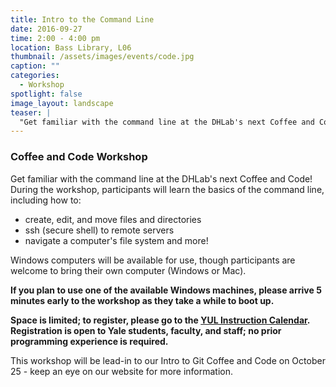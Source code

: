 ```yaml
---
title: Intro to the Command Line
date: 2016-09-27 
time: 2:00 - 4:00 pm
location: Bass Library, L06
thumbnail: /assets/images/events/code.jpg
caption: ""
categories: 
  - Workshop
spotlight: false 
image_layout: landscape
teaser: |
  "Get familiar with the command line at the DHLab's next Coffee and Code! During the workshop,..."
---
```


### Coffee and Code Workshop
   
Get familiar with the command line at the DHLab's next Coffee and Code! During the workshop, participants will learn the basics of the command line, including how to:

 * create, edit, and move files and directories
 * ssh (secure shell) to remote servers
 * navigate a computer's file system and more!

Windows computers will be available for use, though participants are welcome to bring their own computer (Windows or Mac).

**If you plan to use one of the available Windows machines, please arrive 5 minutes early to the workshop as they take a while to boot up.**
   
**Space is limited; to register, please go to the [YUL Instruction Calendar](http://schedule.yale.edu/event/2829853). Registration is open to Yale students, faculty, and staff; no prior programming experience is required.**
   
This workshop will be lead-in to our Intro to Git Coffee and Code on October 25 - keep an eye on our website for more information.